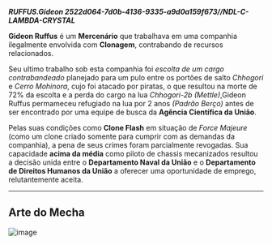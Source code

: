 ***RUFFUS.Gideon 2522d064-7d0b-4136-9335-a9d0a159f673//NDL-C-LAMBDA-CRYSTAL***

**Gideon Ruffus** é um **Mercenário** que trabalhava em uma companhia ilegalmente envolvida com **Clonagem**, contrabando de recursos relacionados. 

Seu ultimo trabalho sob esta companhia foi *escolta de um cargo contrabandeado* planejado para um pulo entre os portões de salto *Chhogori* e *Cerro Mohinora*, cujo foi atacado por piratas, o que resultou na morte de 72% da escolta e a perda do cargo na lua *Chhogori-2b* *(Mettle)*,Gideon Ruffus permameceu refugiado na lua por 2 anos *(Padrão Berço)* antes de ser encontrado por uma equipe de busca da **Agência Científica da União**. 

Pelas suas condições como **Clone Flash** em situação de *Force Majeure* (como um clone criado somente para cumprir com as demandas da companhia), a pena de seus crimes foram parcialmente revogadas. Sua capacidade **acima da média** como piloto de chassis mecanizados resultou a decisão unida entre o **Departamento Naval da União** e o **Departamento de Direitos Humanos da União** a oferecer uma oportunidade de emprego, relutantemente aceita.

---
## Arte do Mecha 
![image](/mechs/Sidero.png)



